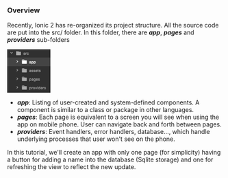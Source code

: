### Overview
Recently, Ionic 2 has re-organized its project structure. All the source code are put into the src/ folder. In this folder, there are ***app***, ***pages*** and ***providers*** sub-folders

<img src="photos/overview.png" alt="New project structure." width=20% height=20% align="middle"/> 

- ***app***: Listing of user-created and system-defined components. A component is similar to a class or package in other languages.
- ***pages***: Each page is equivalent to a screen you will see when using the app on mobile phone. User can navigate back and forth between pages.
- ***providers***: Event handlers, error handlers, database..., which handle underlying processes that user won't see on the phone.

In this tutorial, we'll create an app with only one page (for simplicity) having a button for adding a name into the database (Sqlite storage) and one for refreshing the view to reflect the new update.
